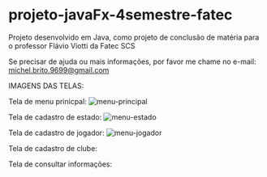 # projeto-javaFx-4semestre-fatec
Projeto desenvolvido em Java, como projeto de conclusão de matéria para o professor Flávio Viotti da Fatec SCS


Se precisar de ajuda ou mais informações, por favor me chame no e-mail: michel.brito.9699@gmail.com


IMAGENS DAS TELAS:

Tela de menu prinicpal:
![menu-principal](https://user-images.githubusercontent.com/81880139/175065516-1013c206-23be-40c8-9dd7-bf938b3f8e52.png)


Tela de cadastro de estado:
![menu-estado](https://user-images.githubusercontent.com/81880139/175066568-2d80381c-c9a9-4bfa-9cc0-e1cecf8bfb1f.png)


Tela de cadastro de jogador:
![menu-jogador](https://user-images.githubusercontent.com/81880139/175068055-2c5dc70b-28f9-497e-9894-0f36f02bee6b.png)


Tela de cadastro de clube:



Tela de consultar informações:





